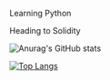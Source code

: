 Learning Python

Heading to Solidity


![Anurag's GitHub stats](https://github-readme-stats.vercel.app/api?username=92username&show_icons=true&theme=radical)

[![Top Langs](https://github-readme-stats.vercel.app/api/top-langs/?username=92username&layout=donut)](https://github.com/anuraghazra/github-readme-stats)
